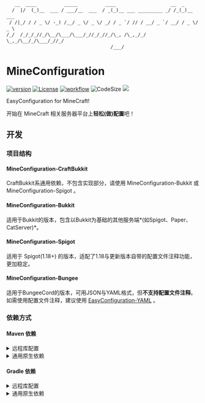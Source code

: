 ```text
   __  ____          _____          ____                    __  _
  /  |/  (_)__  ___ / ___/__  ___  / _(_)__ ___ _________ _/ /_(_)__  ___
 / /|_/ / / _ \/ -_) /__/ _ \/ _ \/ _/ / _ `/ // / __/ _ `/ __/ / _ \/ _ \
/_/  /_/_/_//_/\__/\___/\___/_//_/_//_/\_, /\_,_/_/  \_,_/\__/_/\___/_//_/
                                      /___/
```

# MineConfiguration

[![version](https://img.shields.io/github/v/release/CarmJos/MineConfiguration)](https://github.com/CarmJos/MineConfiguration/releases)
[![License](https://img.shields.io/github/license/CarmJos/MineConfiguration)](https://opensource.org/licenses/MIT)
[![workflow](https://github.com/CarmJos/MineConfiguration/actions/workflows/maven.yml/badge.svg?branch=master)](https://github.com/CarmJos/MineConfiguration/actions/workflows/maven.yml)
![CodeSize](https://img.shields.io/github/languages/code-size/CarmJos/MineConfiguration)
![](https://visitor-badge.glitch.me/badge?page_id=MineConfiguration.readme)

EasyConfiguration for MineCraft!

开始在 MineCraft 相关服务器平台上**轻松(做)配置**吧！

## 开发

### 项目结构

#### MineConfiguration-CraftBukkit

CraftBukkit系通用依赖，不包含实现部分，请使用 MineConfiguration-Bukkit 或 MineConfiguration-Spigot 。

#### MineConfiguration-Bukkit

适用于Bukkit的版本，包含以Bukkit为基础的其他服务端*(如Spigot、Paper、CatServer)*。

#### MineConfiguration-Spigot

适用于 Spigot(1.18+) 的版本，适配了1.18与更新版本自带的配置文件注释功能，更加稳定。

#### MineConfiguration-Bungee

适用于BungeeCord的版本，可用JSON与YAML格式，但**不支持配置文件注释**。
如需使用配置文件注释，建议使用 [EasyConfiguration-YAML](https://github.com/CarmJos/EasyConfiguration) 。

### 依赖方式

#### Maven 依赖

<details>
<summary>远程库配置</summary>

```xml

<project>
    <repositories>

        <repository>
            <!--采用Maven中心库，安全稳定，但版本更新需要等待同步-->
            <id>maven</id>
            <name>Maven Central</name>
            <url>https://repo1.maven.org/maven2</url>
        </repository>

        <repository>
            <!--采用github依赖库，实时更新，但需要配置 (推荐) -->
            <id>EasyConfiguration</id>
            <name>GitHub Packages</name>
            <url>https://maven.pkg.github.com/CarmJos/MineConfiguration</url>
        </repository>

        <repository>
            <!--采用我的私人依赖库，简单方便，但可能因为变故而无法使用-->
            <id>carm-repo</id>
            <name>Carm's Repo</name>
            <url>https://repo.carm.cc/repository/maven-public/</url>
        </repository>

    </repositories>
</project>
```

</details>

<details>
<summary>通用原生依赖</summary>

```xml

<project>
    <dependencies>

        <dependency>
            <groupId>cc.carm.lib</groupId>
            <artifactId>mineconfiguration-bukkit</artifactId>
            <version>[LATEST RELEASE]</version>
            <scope>compile</scope>
        </dependency>

        <dependency>
            <groupId>cc.carm.lib</groupId>
            <artifactId>mineconfiguration-spigot</artifactId>
            <version>[LATEST RELEASE]</version>
            <scope>compile</scope>
        </dependency>

        <dependency>
            <groupId>cc.carm.lib</groupId>
            <artifactId>mineconfiguration-bungee</artifactId>
            <version>[LATEST RELEASE]</version>
            <scope>compile</scope>
        </dependency>

    </dependencies>
</project>
```

</details>

#### Gradle 依赖

<details>
<summary>远程库配置</summary>

```groovy
repositories {

    // 采用Maven中心库，安全稳定，但版本更新需要等待同步
    mavenCentral()

    // 采用github依赖库，实时更新，但需要配置 (推荐)
    maven { url 'https://maven.pkg.github.com/CarmJos/MineConfiguration' }

    // 采用我的私人依赖库，简单方便，但可能因为变故而无法使用
    maven { url 'https://repo.carm.cc/repository/maven-public/' }
}
```

</details>

<details>
<summary>通用原生依赖</summary>

```groovy

dependencies {

    api "cc.carm.lib:mineconfiguration-bukkit:[LATEST RELEASE]"

    api "cc.carm.lib:mineconfiguration-spigot:[LATEST RELEASE]"

    api "cc.carm.lib:mineconfiguration-bungee:[LATEST RELEASE]"

}
```

## 支持与捐赠

若您觉得本插件做的不错，您可以通过捐赠支持我！

感谢您对开源项目的支持！

<img height=25% width=25% src="https://raw.githubusercontent.com/CarmJos/CarmJos/main/img/donate-code.jpg"  alt=""/>

## 开源协议

本项目源码采用 [GNU LESSER GENERAL PUBLIC LICENSE](https://www.gnu.org/licenses/lgpl-3.0.html) 开源协议。
